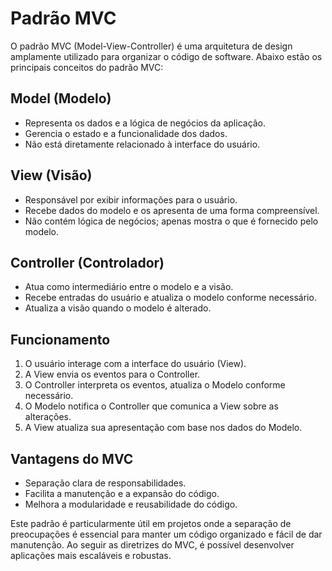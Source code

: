 # Padrão MVC

O padrão MVC (Model-View-Controller) é uma arquitetura de design amplamente utilizado para organizar o código de software. Abaixo estão os principais conceitos do padrão MVC:

## Model (Modelo)
- Representa os dados e a lógica de negócios da aplicação.
- Gerencia o estado e a funcionalidade dos dados.
- Não está diretamente relacionado à interface do usuário.

## View (Visão)
- Responsável por exibir informações para o usuário.
- Recebe dados do modelo e os apresenta de uma forma compreensível.
- Não contém lógica de negócios; apenas mostra o que é fornecido pelo modelo.

## Controller (Controlador)
- Atua como intermediário entre o modelo e a visão.
- Recebe entradas do usuário e atualiza o modelo conforme necessário.
- Atualiza a visão quando o modelo é alterado.

## Funcionamento
1. O usuário interage com a interface do usuário (View).
2. A View envia os eventos para o Controller.
3. O Controller interpreta os eventos, atualiza o Modelo conforme necessário.
4. O Modelo notifica o Controller que comunica a View sobre as alterações.
5. A View atualiza sua apresentação com base nos dados do Modelo.

## Vantagens do MVC
- Separação clara de responsabilidades.
- Facilita a manutenção e a expansão do código.
- Melhora a modularidade e reusabilidade do código.

Este padrão é particularmente útil em projetos onde a separação de preocupações é essencial para manter um código organizado e fácil de dar manutenção. Ao seguir as diretrizes do MVC, é possível desenvolver aplicações mais escaláveis e robustas.
